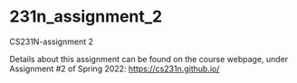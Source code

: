 # 231n_assignment_2
CS231N-assignment 2

Details about this assignment can be found on the course webpage, under Assignment #2 of Spring 2022: https://cs231n.github.io/
